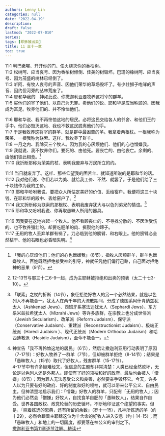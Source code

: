 ```yaml
---
authors: Lenny Lin
categories: null
date: "2022-04-19"
description: 
draft: false
lastmod: "2022-07-010"
series:
tags: [耶稣被出卖]
title: 11 亚十一章
toc: true
---
```



<!--more-->

11:1 利巴嫩哪、开开你的门、任火烧灭你的香柏树。    
11:2 松树阿、应当哀号、因为香柏树倾倒、佳美的树毁坏。巴珊的橡树阿、应当哀号、因为茂盛的树林已经倒了。    
11:3 听阿、有牧人哀号的声音、因他们荣华的草场毁坏了。有少壮狮子咆哮的声音、因约但河旁的丛林荒废了。    
11:4 耶和华我的　神如此说、你撒迦利亚要牧养这将宰的群羊。    
11:5 买他们的宰了他们、以自己为无罪。卖他们的说、耶和华是应当称颂的、因我成为富足。牧养他们的、并不怜恤他们。    

11:6 耶和华说、我不再怜恤这地的居民。必将这民交给各人的邻舍、和他们王的手中。他们必毁灭这地、我也不救这民脱离他们的手。    
11:7 于是我牧养这将宰的群羊、就是群中最困苦的羊。我拿着两根杖。一根我称为荣美、一根我称为联索。这样、我牧养了群羊。    
11:8 一月之内、我除灭三个牧人。因为我的心厌烦他们、他们的心也憎嫌我。    
11:9 我就说、我不牧养你们。要死的、由他死。要丧亡的、由他丧亡。余剩的、由他们彼此相食。[^1]    
11:10 我折断那称为荣美的杖、表明我废弃与万民所立的约。    

11:11 当日就废弃了。这样、那些仰望我的困苦羊、就知道所说的是耶和华的话。    
11:12 我对他们说、你们若以为美、就给我工价、不然、就罢了。于是他们给了三十块钱作为我的工价。    
11:13 耶和华吩咐我说、要把众人所估定美好的价值、丢给窑户。我便将这三十块钱、在耶和华的殿中、丢给窑户了。[^3]    
11:14 我又折断称为联索的那根杖、表明我废弃犹大与以色列弟兄的情谊。[^2]    
11:15 耶和华又吩咐我说、你再取愚昧人所用的器具。    

11:16 因我要在这地兴起一个牧人。他不看顾丧亡的、不寻找分散的、不医治受伤的、也不牧养强壮的。却要吃肥羊的肉、撕裂他的蹄子。    
11:17 无用的牧人丢弃羊群有祸了。刀必临到他的膀臂、和右眼上。他的膀臂必全然枯干、他的右眼也必昏暗失明。[^4]    

[^1]: 「我的心厌烦他们；他们的心也憎嫌我」（8节），指牧人厌烦群羊，群羊也憎嫌牧人。百姓既然拒绝接受神的引导，神就任凭他们偏行己路，自己面对拒绝神的恶果（9节）。  
[^2]: 「联索」之杖的折断（14节），象征拒绝好牧人的另一个必然结果，就是以色列人不再能合一。犹太人在两千年的大流散期间，分成了德国系阿什肯纳兹犹太人（Ashkenazi Jews）、西班牙系塞法迪犹太人（Sephardi Jews）、东方系米兹拉希犹太人（Mizrahi Jews）等许多族群，在宗教上也分成世俗派（Jewish Secularism）、改革派（Reform Judaism）、保守派（Conservative Judaism）、重建派（Reconstructionist Judaism）、极端正统派（Haredi Judaism ）、现代正统派（Modern Orthodox Judaism）和哈西迪教派（Hasidic Judaism），至今不能合一。  
[^3]: 12-13节与耶三十二6-9一起，成为主耶稣被拒绝和出卖的预表（太二十七3-10）。
[^4]: 神宣告「我不再怜恤这地的居民」（6节），然后让撒迦利亚用行动表明了原因（7-17节）：好牧人牧养了一群羊（7节），但却被群羊拒绝（8-14节）；结果是「愚昧牧人」（15节）取代了好牧人，残害群羊（15-17节）。  
4-17节中有许多疑难经文，但信息的主题却非常清楚：人类已经全然败坏，无论是以色列人还是外邦人，即使有了好的领袖和好的政府，最后也会被人「憎嫌」（8节）；因为罪人无法忍受公义和良善，必然要亲手毁坏它。今天，许多人以为只要有好的政府、好的制度和好的领袖，就可以带来公平公义、自由民主。但神清楚地启示我们：「憎嫌」好牧人的群羊，只配有「无用的牧人」；因为他们必然会「憎嫌」好牧人，自找食羊自肥的「愚昧牧人」，结果自作自受。世界各国政权、政党轮替的历史循环，不断地印证这个绝望的事实。但是，「照着拣选的恩典，还有所留的余数」（罗十一15），凡神所拣选的羊（约十29），必然会跟着主耶稣这位为羊舍命的好牧人进入安息（约十14-15）；而「愚昧牧人」和地上的一切国度，都要落在神公义的审判之下。  
[撒迦利亚书第11章逐节注解、祷读](https://cmcbiblereading.com/2016/10/31/%e6%92%92%e8%bf%a6%e5%88%a9%e4%ba%9a%e4%b9%a6%e7%ac%ac11%e7%ab%a0%e9%80%90%e8%8a%82%e6%b3%a8%e8%a7%a3%e3%80%81%e7%a5%b7%e8%af%bb/)